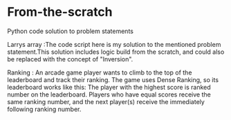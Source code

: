 # From-the-scratch
Python code solution to problem statements

Larrys array :The code script here is my solution to the mentioned problem statement.This solution includes logic build from the scratch, and could also be replaced with the concept of "Inversion".

Ranking : An arcade game player wants to climb to the top of the leaderboard and track their ranking. The game uses Dense Ranking, so its leaderboard works like this:
The player with the highest score is ranked number  on the leaderboard.
Players who have equal scores receive the same ranking number, and the next player(s) receive the immediately following ranking number.
